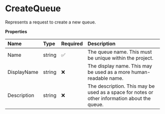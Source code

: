 # CreateQueue

Represents a request to create a new queue.

**Properties**

| Name        | Type   | Required | Description                                                                                  |
| :---------- | :----- | :------- | :------------------------------------------------------------------------------------------- |
| Name        | string | ✅       | The queue name. This must be unique within the project.                                      |
| DisplayName | string | ❌       | The display name. This may be used as a more human-readable name.                            |
| Description | string | ❌       | The description. This may be used as a space for notes or other information about the queue. |
